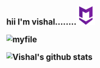 <h2> hii I'm vishal........</h2?

 
![alt text](https://github.com/adam-p/markdown-here/raw/master/src/common/images/icon48.png "Logo Title Text 1")
 
 ![myfile](https://www.reactiongifs.us/wp-content/uploads/2013/10/nuh_uh_conan_obrien.gif)
 
![Vishal's github stats](https://github-readme-stats.vercel.app/api?username=vishal1234568&show_icons=true&title_color=fff&icon_color=79ff97&text_color=9f9f9f&bg_color=151515)
